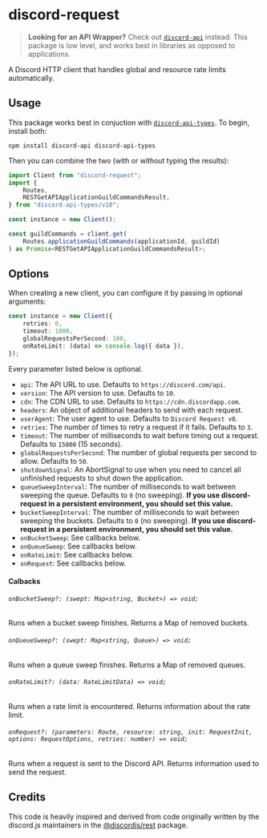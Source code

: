# discord-request

> **Looking for an API Wrapper?**
> Check out [`discord-api`](https://www.npmjs.com/package/discord-api) instead. This package is low level, and works best in libraries as opposed to applications.

A Discord HTTP client that handles global and resource rate limits automatically.

## Usage

This package works best in conjuction with [`discord-api-types`](https://www.npmjs.com/package/discord-api-types). To begin, install both:

    npm install discord-api discord-api-types

Then you can combine the two (with or without typing the results):

```ts
import Client from "discord-request";
import {
	Routes,
	RESTGetAPIApplicationGuildCommandsResult,
} from "discord-api-types/v10";

const instance = new Client();

const guildCommands = client.get(
	Routes.applicationGuildCommands(applicationId, guildId)
) as Promise<RESTGetAPIApplicationGuildCommandsResult>;
```

## Options

When creating a new client, you can configure it by passing in optional arguments:

```ts
const instance = new Client({
	retries: 0,
	timeout: 1000,
	globalRequestsPerSecond: 100,
	onRateLimit: (data) => console.log({ data }),
});
```

Every parameter listed below is optional.

- `api`: The API URL to use. Defaults to `https://discord.com/api`.
- `version`: The API version to use. Defaults to `10`.
- `cdn`: The CDN URL to use. Defaults to `https://cdn.discordapp.com`.
- `headers`: An object of additional headers to send with each request.
- `userAgent`: The user agent to use. Defaults to `Discord Request v0`.
- `retries`: The number of times to retry a request if it fails. Defaults to `3`.
- `timeout`: The number of milliseconds to wait before timing out a request. Defaults to `15000` (15 seconds).
- `globalRequestsPerSecond`: The number of global requests per second to allow. Defaults to `50`.
- `shutdownSignal`: An AbortSignal to use when you need to cancel all unfinished requests to shut down the application.
- `queueSweepInterval`: The number of milliseconds to wait between sweeping the queue. Defaults to `0` (no sweeping). **If you use discord-request in a persistent environment, you should set this value.**
- `bucketSweepInterval`: The number of milliseconds to wait between sweeping the buckets. Defaults to `0` (no sweeping). **If you use discord-request in a persistent environment, you should set this value.**
- `onBucketSweep`: See callbacks below.
- `onQueueSweep`: See callbacks below.
- `onRateLimit`: See callbacks below.
- `onRequest`: See callbacks below.

#### Calbacks

###### `onBucketSweep?: (swept: Map<string, Bucket>) => void;`

Runs when a bucket sweep finishes. Returns a Map of removed buckets.

###### `onQueueSweep?: (swept: Map<string, Queue>) => void;`

Runs when a queue sweep finishes. Returns a Map of removed queues.

###### `onRateLimit?: (data: RateLimitData) => void;`

Runs when a rate limit is encountered. Returns information about the rate limit.

###### `onRequest?: (parameters: Route, resource: string, init: RequestInit, options: RequestOptions, retries: number) => void;`

Runs when a request is sent to the Discord API. Returns information used to send the request.

## Credits

This code is heavily inspired and derived from code originally written by the discord.js maintainers in the [@discordjs/rest](https://www.npmjs.com/package/@discordjs/rest) package.
